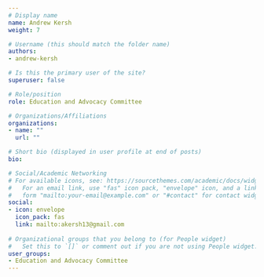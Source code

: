 ```yaml
---
# Display name
name: Andrew Kersh
weight: 7

# Username (this should match the folder name)
authors:
- andrew-kersh

# Is this the primary user of the site?
superuser: false

# Role/position
role: Education and Advocacy Committee

# Organizations/Affiliations
organizations:
- name: ""
  url: ""

# Short bio (displayed in user profile at end of posts)
bio:

# Social/Academic Networking
# For available icons, see: https://sourcethemes.com/academic/docs/widgets/#icons
#   For an email link, use "fas" icon pack, "envelope" icon, and a link in the
#   form "mailto:your-email@example.com" or "#contact" for contact widget.
social:
- icon: envelope
  icon_pack: fas
  link: mailto:akersh13@gmail.com
  
# Organizational groups that you belong to (for People widget)
#   Set this to `[]` or comment out if you are not using People widget.  
user_groups:
- Education and Advocacy Committee
---
```


